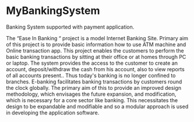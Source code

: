 # MyBankingSystem
Banking System supported with payment application.

The “Ease In Banking “ project is a model Internet Banking Site. Primary aim of this project is to provide basic information how to use ATM machine and Online transaction app. This project enables the customers to perform the basic banking transactions by sitting at their office or at homes through PC or laptop. The system provides the access to the customer to create an account, deposit/withdraw the cash from his account, also to view reports of all accounts present.. Thus today's banking is no longer confined to branches. E-banking facilitates banking transactions by customers round the clock globally. The primary aim of this to provide an improved design methodology, which envisages the future expansion, and modification, which is necessary for a core sector like banking. This necessitates the design to be expandable and modifiable and so a modular approach is used in developing the application software. 
